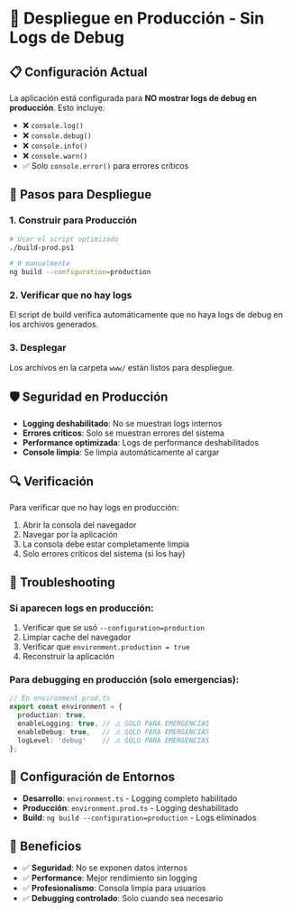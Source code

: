 # 🚀 Despliegue en Producción - Sin Logs de Debug

## 📋 Configuración Actual

La aplicación está configurada para **NO mostrar logs de debug en producción**. Esto incluye:

- ❌ `console.log()`
- ❌ `console.debug()`
- ❌ `console.info()`
- ❌ `console.warn()`
- ✅ Solo `console.error()` para errores críticos

## 🔧 Pasos para Despliegue

### 1. Construir para Producción

```bash
# Usar el script optimizado
./build-prod.ps1

# O manualmente
ng build --configuration=production
```

### 2. Verificar que no hay logs

El script de build verifica automáticamente que no haya logs de debug en los archivos generados.

### 3. Desplegar

Los archivos en la carpeta `www/` están listos para despliegue.

## 🛡️ Seguridad en Producción

- **Logging deshabilitado**: No se muestran logs internos
- **Errores críticos**: Solo se muestran errores del sistema
- **Performance optimizada**: Logs de performance deshabilitados
- **Console limpia**: Se limpia automáticamente al cargar

## 🔍 Verificación

Para verificar que no hay logs en producción:

1. Abrir la consola del navegador
2. Navegar por la aplicación
3. La consola debe estar completamente limpia
4. Solo errores críticos del sistema (si los hay)

## 🚨 Troubleshooting

### Si aparecen logs en producción:

1. Verificar que se usó `--configuration=production`
2. Limpiar cache del navegador
3. Verificar que `environment.production = true`
4. Reconstruir la aplicación

### Para debugging en producción (solo emergencias):

```typescript
// En environment.prod.ts
export const environment = {
  production: true,
  enableLogging: true, // ⚠️ SOLO PARA EMERGENCIAS
  enableDebug: true,   // ⚠️ SOLO PARA EMERGENCIAS
  logLevel: 'debug'    // ⚠️ SOLO PARA EMERGENCIAS
};
```

## 📱 Configuración de Entornos

- **Desarrollo**: `environment.ts` - Logging completo habilitado
- **Producción**: `environment.prod.ts` - Logging deshabilitado
- **Build**: `ng build --configuration=production` - Logs eliminados

## 🎯 Beneficios

- ✅ **Seguridad**: No se exponen datos internos
- ✅ **Performance**: Mejor rendimiento sin logging
- ✅ **Profesionalismo**: Consola limpia para usuarios
- ✅ **Debugging controlado**: Solo cuando sea necesario

